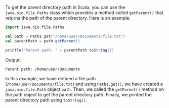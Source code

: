 To get the parent directory path in Scala, you can use the `java.nio.file.Paths` class which provides a method called `getParent()` that returns the path of the parent directory. Here is an example:

```scala
import java.nio.file.Paths

val path = Paths.get("/home/user/Documents/file.txt")
val parentPath = path.getParent()

println("Parent path: " + parentPath.toString())
```

Output:
```
Parent path: /home/user/Documents
```

In this example, we have defined a file path (`/home/user/Documents/file.txt`) and using `Paths.get()`, we have created a `java.nio.file.Path` object `path`. Then, we called the `getParent()` method on the path object to get the parent directory path. Finally, we printed the parent directory path using `toString()`.